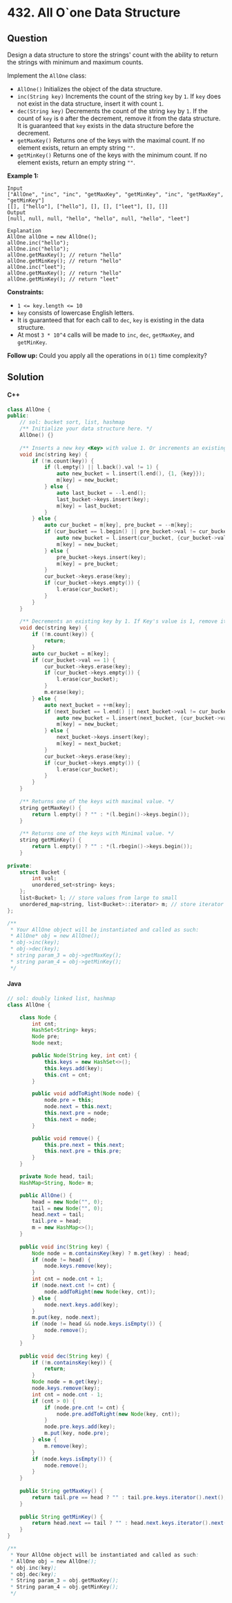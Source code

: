 # 432. All O\`one Data Structure

## Question

Design a data structure to store the strings' count with the ability to return the strings with minimum and maximum counts.

Implement the `AllOne` class:

* `AllOne()` Initializes the object of the data structure.
* `inc(String key)` Increments the count of the string `key` by `1`. If `key` does not exist in the data structure, insert it with count `1`.
* `dec(String key)` Decrements the count of the string `key` by `1`. If the count of `key` is `0` after the decrement, remove it from the data structure. It is guaranteed that `key` exists in the data structure before the decrement.
* `getMaxKey()` Returns one of the keys with the maximal count. If no element exists, return an empty string `""`.
* `getMinKey()` Returns one of the keys with the minimum count. If no element exists, return an empty string `""`.

**Example 1:**

```
Input
["AllOne", "inc", "inc", "getMaxKey", "getMinKey", "inc", "getMaxKey", "getMinKey"]
[[], ["hello"], ["hello"], [], [], ["leet"], [], []]
Output
[null, null, null, "hello", "hello", null, "hello", "leet"]

Explanation
AllOne allOne = new AllOne();
allOne.inc("hello");
allOne.inc("hello");
allOne.getMaxKey(); // return "hello"
allOne.getMinKey(); // return "hello"
allOne.inc("leet");
allOne.getMaxKey(); // return "hello"
allOne.getMinKey(); // return "leet"
```

**Constraints:**

* `1 <= key.length <= 10`
* `key` consists of lowercase English letters.
* It is guaranteed that for each call to `dec`, `key` is existing in the data structure.
* At most `3 * 10^4` calls will be made to `inc`, `dec`, `getMaxKey`, and `getMinKey`.

**Follow up:** Could you apply all the operations in `O(1)` time complexity?

## Solution

#### C++

```cpp
class AllOne {
public:
    // sol: bucket sort, list, hashmap
    /** Initialize your data structure here. */
    AllOne() {}
    
    /** Inserts a new key <Key> with value 1. Or increments an existing key by 1. */
    void inc(string key) {
        if (!m.count(key)) {
            if (l.empty() || l.back().val != 1) {
                auto new_bucket = l.insert(l.end(), {1, {key}});
                m[key] = new_bucket;
            } else {
                auto last_bucket = --l.end();
                last_bucket->keys.insert(key);
                m[key] = last_bucket;
            }
        } else {
            auto cur_bucket = m[key], pre_bucket = --m[key];
            if (cur_bucket == l.begin() || pre_bucket->val != cur_bucket->val + 1) {
                auto new_bucket = l.insert(cur_bucket, {cur_bucket->val + 1, {key}});
                m[key] = new_bucket;
            } else {
                pre_bucket->keys.insert(key);
                m[key] = pre_bucket;
            }
            cur_bucket->keys.erase(key);
            if (cur_bucket->keys.empty()) {
                l.erase(cur_bucket);
            }
        }
    }
    
    /** Decrements an existing key by 1. If Key's value is 1, remove it from the data structure. */
    void dec(string key) {
        if (!m.count(key)) {
            return;
        }
        auto cur_bucket = m[key];
        if (cur_bucket->val == 1) {
            cur_bucket->keys.erase(key);
            if (cur_bucket->keys.empty()) {
                l.erase(cur_bucket);
            }
            m.erase(key);
        } else {
            auto next_bucket = ++m[key];
            if (next_bucket == l.end() || next_bucket->val != cur_bucket->val - 1) {
                auto new_bucket = l.insert(next_bucket, {cur_bucket->val - 1, {key}});
                m[key] = new_bucket;
            } else {
                next_bucket->keys.insert(key);
                m[key] = next_bucket;
            }
            cur_bucket->keys.erase(key);
            if (cur_bucket->keys.empty()) {
                l.erase(cur_bucket);
            }
        }
    }
    
    /** Returns one of the keys with maximal value. */
    string getMaxKey() {
        return l.empty() ? "" : *(l.begin()->keys.begin());
    }
    
    /** Returns one of the keys with Minimal value. */
    string getMinKey() {
        return l.empty() ? "" : *(l.rbegin()->keys.begin());
    }
    
private:
    struct Bucket {
        int val;
        unordered_set<string> keys;
    };
    list<Bucket> l; // store values from large to small
    unordered_map<string, list<Bucket>::iterator> m; // store iterator of key in list
};

/**
 * Your AllOne object will be instantiated and called as such:
 * AllOne* obj = new AllOne();
 * obj->inc(key);
 * obj->dec(key);
 * string param_3 = obj->getMaxKey();
 * string param_4 = obj->getMinKey();
 */
```

#### Java

```java
// sol: doubly linked list, hashmap
class AllOne {

    class Node {
        int cnt;
        HashSet<String> keys;
        Node pre;
        Node next;

        public Node(String key, int cnt) {
            this.keys = new HashSet<>();
            this.keys.add(key);
            this.cnt = cnt;
        }

        public void addToRight(Node node) {
            node.pre = this;
            node.next = this.next;
            this.next.pre = node;
            this.next = node;
        }

        public void remove() {
            this.pre.next = this.next;
            this.next.pre = this.pre;
        }
    }

    private Node head, tail;
    HashMap<String, Node> m;

    public AllOne() {
        head = new Node("", 0);
        tail = new Node("", 0);
        head.next = tail;
        tail.pre = head;
        m = new HashMap<>();
    }
    
    public void inc(String key) {
        Node node = m.containsKey(key) ? m.get(key) : head;
        if (node != head) {
            node.keys.remove(key);
        }
        int cnt = node.cnt + 1;
        if (node.next.cnt != cnt) {
            node.addToRight(new Node(key, cnt));
        } else {
            node.next.keys.add(key);
        }
        m.put(key, node.next);
        if (node != head && node.keys.isEmpty()) {
            node.remove();
        }
    }
    
    public void dec(String key) {
        if (!m.containsKey(key)) {
            return;
        }
        Node node = m.get(key);
        node.keys.remove(key);
        int cnt = node.cnt - 1;
        if (cnt > 0) {
            if (node.pre.cnt != cnt) {
                node.pre.addToRight(new Node(key, cnt));
            }
            node.pre.keys.add(key);
            m.put(key, node.pre);
        } else {
            m.remove(key);
        }
        if (node.keys.isEmpty()) {
            node.remove();
        }
    }
    
    public String getMaxKey() {
        return tail.pre == head ? "" : tail.pre.keys.iterator().next();
    }
    
    public String getMinKey() {
        return head.next == tail ? "" : head.next.keys.iterator().next();
    }
}

/**
 * Your AllOne object will be instantiated and called as such:
 * AllOne obj = new AllOne();
 * obj.inc(key);
 * obj.dec(key);
 * String param_3 = obj.getMaxKey();
 * String param_4 = obj.getMinKey();
 */
```
